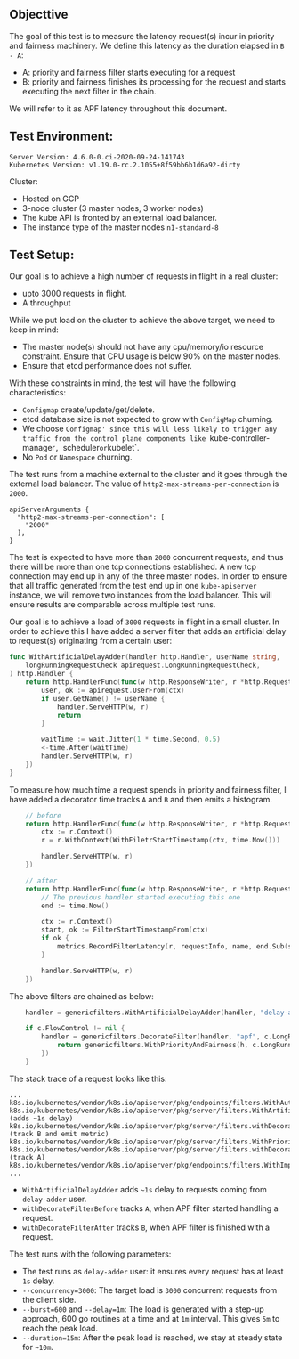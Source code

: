 ## Objecttive
The goal of this test is to measure the latency request(s) incur in priority and fairness machinery. 
We define this latency as the duration elapsed in `B - A`:
- A: priority and fairness filter starts executing for a request
- B: priority and fairness finishes its processing for the request and starts executing the next filter in the chain.   

We will refer to it as APF latency throughout this document.

## Test Environment:
```
Server Version: 4.6.0-0.ci-2020-09-24-141743
Kubernetes Version: v1.19.0-rc.2.1055+8f59bb6b1d6a92-dirty
```

Cluster:
- Hosted on GCP
- 3-node cluster (3 master nodes, 3 worker nodes)
- The kube API is fronted by an external load balancer.
- The instance type of the master nodes `n1-standard-8`

## Test Setup:
Our goal is to achieve a high number of requests in flight in a real cluster:
- upto 3000 requests in flight.
- A throughput

While we put load on the cluster to achieve the above target, we need to keep in mind:
- The master node(s) should not have any cpu/memory/io resource constraint. Ensure that CPU usage is below 90% on the master nodes.
- Ensure that etcd performance does not suffer.   
 
With these constraints in mind, the test will have the following characteristics:
- `Configmap` create/update/get/delete. 
- etcd database size is not expected to grow with `ConfigMap` churning.
- We choose `Configmap' since this will less likely to trigger any traffic from the control plane components like `kube-controller-manager`, `scheduler` or `kubelet`.
- No `Pod` or `Namespace` churning.
  
The test runs from a machine external to the cluster and it goes through the external load balancer. The value of `http2-max-streams-per-connection` is `2000`. 
```
apiServerArguments {
  "http2-max-streams-per-connection": [
    "2000"
  ],
}
```
The test is expected to have more than `2000` concurrent requests, and thus there will be more than one tcp connections established. 
A new tcp connection may end up in any of the three master nodes. In order to ensure that all traffic generated from the test end up 
in one `kube-apiserver` instance, we will remove two instances from the load balancer. This will ensure results are comparable
across multiple test runs.

Our goal is to achieve a load of `3000` requests in flight in a small cluster. In order to achieve this I have added a server filter
that adds an artificial delay to request(s) originating from a certain user:
```go
func WithArtificialDelayAdder(handler http.Handler,	userName string, 
    longRunningRequestCheck apirequest.LongRunningRequestCheck,
) http.Handler {
	return http.HandlerFunc(func(w http.ResponseWriter, r *http.Request) {
		user, ok := apirequest.UserFrom(ctx)
		if user.GetName() != userName {
			handler.ServeHTTP(w, r)
			return
		}

		waitTime := wait.Jitter(1 * time.Second, 0.5)
		<-time.After(waitTime)
		handler.ServeHTTP(w, r)	
	})
}
```

To measure how much time a request spends in priority and fairness filter, I have added a decorator time tracks `A` and `B`
and then emits a histogram.
```go
    // before
    return http.HandlerFunc(func(w http.ResponseWriter, r *http.Request) {
		ctx := r.Context()
		r = r.WithContext(WithFiletrStartTimestamp(ctx, time.Now()))

		handler.ServeHTTP(w, r)
	})

    // after
	return http.HandlerFunc(func(w http.ResponseWriter, r *http.Request) {
		// The previous handler started executing this one
		end := time.Now()

		ctx := r.Context()
		start, ok := FilterStartTimestampFrom(ctx)
		if ok {
			metrics.RecordFilterLatency(r, requestInfo, name, end.Sub(start))
		}

		handler.ServeHTTP(w, r)
	})    
```

The above filters are chained as below:
```go
	handler = genericfilters.WithArtificialDelayAdder(handler, "delay-adder", c.LongRunningFunc)

	if c.FlowControl != nil {
		handler = genericfilters.DecorateFilter(handler, "apf", c.LongRunningFunc, func(h http.Handler) http.Handler {
			return genericfilters.WithPriorityAndFairness(h, c.LongRunningFunc, c.FlowControl)
		})
	}
``` 

The stack trace of a request looks like this:
```
...
k8s.io/kubernetes/vendor/k8s.io/apiserver/pkg/endpoints/filters.WithAuthorization.func1:64
k8s.io/kubernetes/vendor/k8s.io/apiserver/pkg/server/filters.WithArtificialDelayAdder.func1:49 (adds ~1s delay)
k8s.io/kubernetes/vendor/k8s.io/apiserver/pkg/server/filters.withDecorateFilterAfter.func1:79 (track B and emit metric)
k8s.io/kubernetes/vendor/k8s.io/apiserver/pkg/server/filters.WithPriorityAndFairness.func2:99
k8s.io/kubernetes/vendor/k8s.io/apiserver/pkg/server/filters.withDecorateFilterBefore.func1:59 (track A)
k8s.io/kubernetes/vendor/k8s.io/apiserver/pkg/endpoints/filters.WithImpersonation.func1:50
...
```

- `WithArtificialDelayAdder` adds `~1s` delay to requests coming from `delay-adder` user.
- `withDecorateFilterBefore` tracks `A`, when APF filter started handling a request.
- `withDecorateFilterAfter` tracks `B`,  when APF filter is finished with a request. 

The test runs with the following parameters:
- The test runs as `delay-adder` user: it ensures every request has at least `1s` delay.
- `--concurrency=3000`: The target load is `3000` concurrent requests from the client side.
- `--burst=600` and `--delay=1m`: The load is generated with a step-up approach, 600 go routines at a time and at `1m` interval. 
   This gives `5m` to reach the peak load.
- `--duration=15m`: After the peak load is reached, we stay at steady state for `~10m`.


